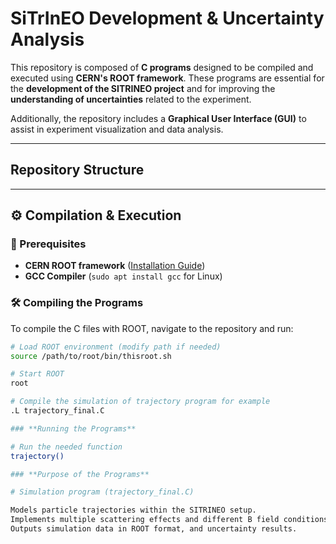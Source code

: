 # SiTrInEO Development & Uncertainty Analysis

This repository is composed of **C programs** designed to be compiled and executed using **CERN's ROOT framework**. These programs are essential for the **development of the SITRINEO project** and for improving the **understanding of uncertainties** related to the experiment.

Additionally, the repository includes a **Graphical User Interface (GUI)** to assist in experiment visualization and data analysis.

---

## Repository Structure
---

## ⚙️ Compilation & Execution

### **🔧 Prerequisites**
- **CERN ROOT framework** ([Installation Guide](https://root.cern/install/))
- **GCC Compiler** (`sudo apt install gcc` for Linux)

### **🛠 Compiling the Programs**
To compile the C files with ROOT, navigate to the repository and run:

```bash
# Load ROOT environment (modify path if needed)
source /path/to/root/bin/thisroot.sh

# Start ROOT
root

# Compile the simulation of trajectory program for example
.L trajectory_final.C

### **Running the Programs**

# Run the needed function
trajectory()

### **Purpose of the Programs**

# Simulation program (trajectory_final.C)

Models particle trajectories within the SITRINEO setup.
Implements multiple scattering effects and different B field conditions.
Outputs simulation data in ROOT format, and uncertainty results. 


